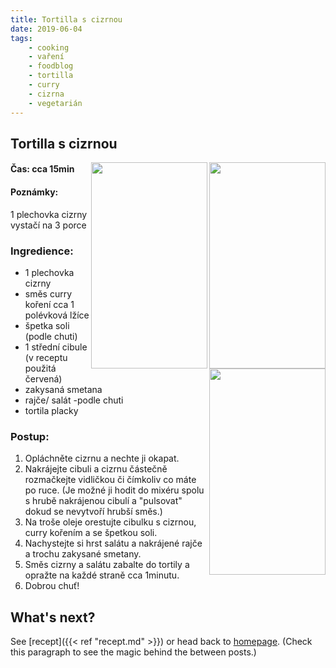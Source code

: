 ```yaml
---
title: Tortilla s cizrnou 
date: 2019-06-04
tags: 
    - cooking
    - vaření
    - foodblog
    - tortilla
    - curry
    - cizrna
    - vegetarián
---
```


## Tortilla s cizrnou

<img src="https://pojm8a.db.files.1drv.com/y4mtNccUlIKNX6FxhAsTckouNhnh2mZDCvXSOEwR0-s8mLp1D62ffXdanMbGYlQKGIK-paSFC0rFxlNdiuKJ3Qyizd_22UToyOqmMo-t1NFXK0uyAZFdndcK3QF5iSfMrwEPwggHFMCYwKjDXLioGofWSBpXP9uAWtxsGZFeD3dhjCym00X6VeF4mPfAI2PLoRsNqtIAwxhM6GpTQtuf0ag3Q?width=372&height=660&cropmode=none" width="186" height="330" align="right" />
<img src="https://pojp8a.db.files.1drv.com/y4mc8GUuppn-Pl-r6eR6wDIM4ajTaAZCDPPOBiWVBSfi63RgdqMUHl7sfOvROqPyy3-e-xUXmrEMNptCTF9pZvv2ThWBvOAhIea-RHYrcbkwsP7QCTlTuHig0YCw50VovNDjKY3bC7-6OTmZ8_kyUguvVQC5lqQL0E4MEMAINn8463HPWiD-NrfDfmakV1Pe8VANVxSSG6TlE7ID3Y4HwaciQ?width=372&height=660&cropmode=none" width="186" height="330" align="right" />
<img src="https://pojo8a.db.files.1drv.com/y4mSCBbgayWAw_CEB1e1dwgxX4z5nyxoWmqcSf5NFmGE8He6amLRtakdM4tjO8Qb4ximH2hP1aOO6ZdrKT5MW6Uh2zIHbRlFRFMznHCJYDoCgS9hFdUzN8ERyvm5Xucvmy29a1RB1oW4DnNtTphUzsMVL8fiv0D5zOvW3xBpcrpIx58brqCacj4jsw-az2V67OHanahC4h_NjoAHg3Rrt7YVw?width=372&height=660&cropmode=none" width="186" height="330" align="right" />



#### Čas: cca 15min

#### Poznámky:
1 plechovka cizrny vystačí na 3 porce

### Ingredience:
* 1 plechovka cizrny
* směs curry koření cca 1 polévková lžíce 
* špetka soli (podle chuti)
* 1 střední cibule (v receptu použitá červená)
* zakysaná smetana
* rajče/ salát -podle chuti 
* tortila placky

### Postup:
1. Opláchněte cizrnu a nechte ji okapat. 
2. Nakrájejte cibuli a cizrnu částečně rozmačkejte vidličkou či čímkoliv co máte po ruce. (Je možné ji hodit do mixéru spolu s hrubě nakrájenou cibulí a "pulsovat" dokud se nevytvoří hrubší směs.)
3. Na troše oleje orestujte cibulku s cizrnou, curry kořením a se špetkou soli.
4. Nachystejte si hrst salátu a nakrájené rajče a trochu zakysané smetany.
5. Směs cizrny a salátu zabalte do tortily a opražte na každé straně cca 1minutu. 
6. Dobrou chuť!



## What's next?

See [recept]({{< ref "recept.md" >}}) or head back to [homepage](../../). (Check this paragraph to see the magic behind the between posts.)